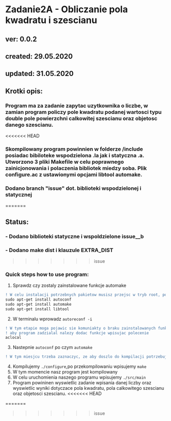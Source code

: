 # Zadanie2A - Obliczanie pola kwadratu i szescianu
## ver: 0.0.2
## created: 29.05.2020
## updated: 31.05.2020
## Krotki opis:
### Program ma za zadanie zapytac uzytkownika o liczbe, w zamian program policzy pole kwadratu podanej wartosci typu double  pole powierzchni calkowitej szescianu oraz objetosc danego  szescianu.

<<<<<<< HEAD
### Skompilowany program powinnien w folderze /include posiadac bibiloteke wspodzielona .la jak i statyczna .a. Utworzono 3 pliki Makefile w celu poprawnego zainicjonowania i polaczenia bibliotek miedzy soba. Plik configure.ac z ustawionymi opcjami libtool automake. 

### Dodano branch "issue" dot. biblioteki wspodzielonej i statycznej
=======
## Status:
### - Dodano biblioteki statyczne i wspoldzielone issue__b
### - Dodano make dist i klauzule EXTRA_DIST 
>>>>>>> issue

### Quick steps how to use program:
1. Sprawdz czy zostaly zainstalowane funkcje automake 
```diff
! W celu instalacji potrzebnych pakietow musisz przejsc w tryb root, poczym 
sudo apt-get install autoconf
sudo apt-get install automake
sudo apt-get install libtool
```
2. W terminalu wprowadz ``autoreconf -i``
```diff
! W tym etapie moga pojawic sie komuniakty o braku zainstalowanych funkcji typu aclocal
! aby program zadzialal nalezy dodac funkcje wpisujac polecenie 
aclocal
```
3. Nastepnie ``autoconf`` po czym ``automake`` 
```diff
! W tym miesjcu trzeba zaznaczyc, ze aby doszlo do kompilacji potrzebujemy kompilatora sprawdzamy to komenda gcc -v, po kompletnej instalacji ponownie probujemy ./configure i make 
```
4. Kompilujemy ``./configure``,po przekompilowaniu wpisujemy ``make``
5. W tym momencie nasz program jest kompilowany
6. W celu uruchomienia naszego programu wpisujemy ``./src/main``
7. Program powininen wyswietlic zadanie wpisania danej liczby oraz wyswietlic wyniki dotyczace pola kwadratu, pola calkowitego szescianu oraz objetosci szescianu.
<<<<<<< HEAD




=======
>>>>>>> issue
